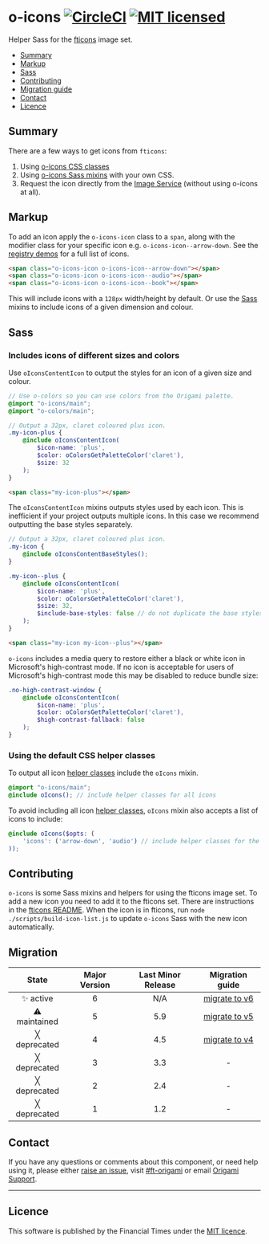 # o-icons [![CircleCI](https://circleci.com/gh/Financial-Times/o-icons.svg?style=shield&circle-token=cf2a28827a03270506ee12ca8dfd0c233709b1a7)](https://circleci.com/gh/Financial-Times/o-icons) [![MIT licensed](https://img.shields.io/badge/license-MIT-blue.svg)](#licence)

Helper Sass for the [fticons](http://registry.origami.ft.com/components/fticons) image set.

- [Summary](#summary)
- [Markup](#markup)
- [Sass](#sass)
- [Contributing](#contributing)
- [Migration guide](#migration-guide)
- [Contact](#contact)
- [Licence](#licence)

## Summary

There are a few ways to get icons from `fticons`:

1. Using [o-icons CSS classes](#markup)
2. Using [o-icons Sass mixins](#sass) with your own CSS.
3. Request the icon directly from the [Image Service](https://www.ft.com/__origami/service/image/v2/docs/url-builder?url=fticon-v1%3Aarrow-down&preview=true) (without using o-icons at all).


## Markup

To add an icon apply the `o-icons-icon` class to a `span`, along with the modifier class for your specific icon e.g. `o-icons-icon--arrow-down`. See the [registry demos](https://registry.origami.ft.com/components/o-icons) for a full list of icons.

```html
<span class="o-icons-icon o-icons-icon--arrow-down"></span>
<span class="o-icons-icon o-icons-icon--audio"></span>
<span class="o-icons-icon o-icons-icon--book"></span>
```

This will include icons with a `128px` width/height by default. Or use the [Sass](#sass) mixins to include icons of a given dimension and colour.

## Sass

### Includes icons of different sizes and colors

Use `oIconsContentIcon` to output the styles for an icon of a given size and colour.

```scss
// Use o-colors so you can use colors from the Origami palette.
@import "o-icons/main";
@import "o-colors/main";

// Output a 32px, claret coloured plus icon.
.my-icon-plus {
	@include oIconsContentIcon(
		$icon-name: 'plus',
		$color: oColorsGetPaletteColor('claret'),
		$size: 32
	);
}
```

```html
<span class="my-icon-plus"></span>
```

The `oIconsContentIcon` mixins outputs styles used by each icon. This is inefficient if your project outputs multiple icons. In this case we recommend outputting the base styles separately.

```scss
// Output a 32px, claret coloured plus icon.
.my-icon {
	@include oIconsContentBaseStyles();
}

.my-icon--plus {
	@include oIconsContentIcon(
		$icon-name: 'plus',
		$color: oColorsGetPaletteColor('claret'),
		$size: 32,
		$include-base-styles: false // do not duplicate the base styles
	);
}
```

```html
<span class="my-icon my-icon--plus"></span>
```

`o-icons` includes a media query to restore either a black or white icon in Microsoft's high-contrast mode. If no icon is acceptable for users of Microsoft's high-contrast mode this may be disabled to reduce bundle size:

```scss
.no-high-contrast-window {
	@include oIconsContentIcon(
		$icon-name: 'plus',
		$color: oColorsGetPaletteColor('claret'),
		$high-contrast-fallback: false
	);
}
```

### Using the default CSS helper classes

To output all icon [helper classes](#markup) include the `oIcons` mixin.
```scss
@import "o-icons/main";
@include oIcons(); // include helper classes for all icons
```

To avoid including all icon [helper classes](#markup), `oIcons` mixin also accepts a list of icons to include:
```scss
@include oIcons($opts: (
	'icons': ('arrow-down', 'audio') // include helper classes for the arrow-down and audio icons
));
```

## Contributing

`o-icons` is some Sass mixins and helpers for using the fticons image set. To add a new icon you need to add it to the fticons set. There are instructions in the [fticons README](http://github.com/financial-times/fticon). When the icon is in fticons, run `node ./scripts/build-icon-list.js` to update `o-icons` Sass with the new icon automatically.

## Migration

State | Major Version | Last Minor Release | Migration guide |
:---: | :---: | :---: | :---:
✨ active | 6 | N/A  | [migrate to v6](MIGRATION.md#migrating-from-v5-to-v6) |
⚠ maintained | 5 | 5.9  | [migrate to v5](MIGRATION.md#migrating-from-v4-to-v5) |
╳ deprecated | 4 | 4.5  | [migrate to v4](MIGRATION.md#migrating-from-v3-to-v4) |
╳ deprecated | 3 | 3.3 | - |
╳ deprecated | 2 | 2.4 | - |
╳ deprecated | 1 | 1.2 | - |

## Contact

If you have any questions or comments about this component, or need help using it, please either [raise an issue](https://github.com/Financial-Times/o-icons/issues), visit [#ft-origami](https://financialtimes.slack.com/messages/ft-origami/) or email [Origami Support](mailto:origami-support@ft.com).


----

## Licence

This software is published by the Financial Times under the [MIT licence](http://opensource.org/licenses/MIT).
